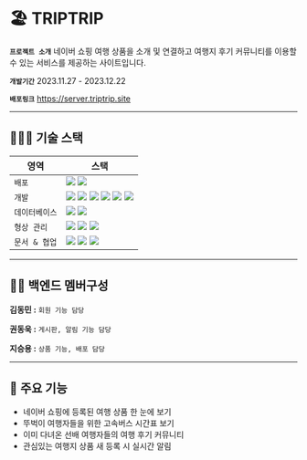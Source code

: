 # 🏖️ TRIPTRIP

**`프로젝트 소개`**  네이버 쇼핑 여행 상품을 소개 및 연결하고 여행지 후기 커뮤니티를 이용할 수 있는 서비스를 제공하는 사이트입니다.

**`개발기간`**  2023.11.27 - 2023.12.22

**`배포링크`**  <https://server.triptrip.site>

___

## 🧑🏻‍💻 기술 스택

|영역|스택|
|--|--|
|`배포`|<img src="https://img.shields.io/badge/NAVER CLOUD PLATFORM-03C75A?style=for-the-badge&logo=naver&logoColor=white"> <img src="https://img.shields.io/badge/amazon s3-569A31?style=for-the-badge&logo=amazonaws&logoColor=white">|
|`개발`|<img src="https://img.shields.io/badge/Java 17-FF9E0F?style=for-the-badge&logo=Java&logoColor=white"> <img src="https://img.shields.io/badge/gradle-02303A?style=for-the-badge&logo=gradle&logoColor=white"> <img src="https://img.shields.io/badge/Spring Boot-6DB33F?style=for-the-badge&logo=Spring Boot&logoColor=white"> <img src="https://img.shields.io/badge/Spring Security-6DB33F?style=for-the-badge&logo=Spring Security&logoColor=white"> <img src="https://img.shields.io/badge/Spring Data JPA-6DB33F?style=for-the-badge&logo=spring&logoColor=white"> <img src="https://img.shields.io/badge/querydsl-139BB4?style=for-the-badge&logo=querydsl&logoColor=white">|
|`데이터베이스`|<img src="https://img.shields.io/badge/MySQL-4479A1?style=for-the-badge&logo=MySQL&logoColor=white"> <img src="https://img.shields.io/badge/redis-DC382D?style=for-the-badge&logo=redis&logoColor=white"> |
|`형상 관리`|<img src="https://img.shields.io/badge/git-F05032?style=for-the-badge&logo=git&logoColor=white"> <img src="https://img.shields.io/badge/github-181717?style=for-the-badge&logo=github&logoColor=white"> <img src="https://img.shields.io/badge/gitkraken-179287?style=for-the-badge&logo=gitkraken&logoColor=white"> |
|`문서 & 협업`| <img src="https://img.shields.io/badge/Swagger UI-569A31?style=for-the-badge&logo=swagger&logoColor=white"> <img src="https://img.shields.io/badge/notion-000000?style=for-the-badge&logo=notion&logoColor=white"> <img src="https://img.shields.io/badge/discord-5865F2?style=for-the-badge&logo=discord&logoColor=white">|
___

## 🧑‍💻 백엔드 멤버구성

**김동민 :** `회원 기능 담당`

**권동욱 :** `게시판, 알림 기능 담당`

**지승용 :** `상품 기능, 배포 담당`

___

## 📌 주요 기능

- 네이버 쇼핑에 등록된 여행 상품 한 눈에 보기
- 뚜벅이 여행자들을 위한 고속버스 시간표 보기
- 이미 다녀온 선배 여행자들의 여행 후기 커뮤니티
- 관심있는 여행지 상품 새 등록 시 실시간 알림
